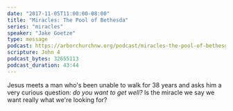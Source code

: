 ```yaml
---
date: "2017-11-05T11:00:00-08:00"
title: "Miracles: The Pool of Bethesda"
series: "miracles"
speaker: "Jake Goetze"
type: message
podcast: https://arborchurchnw.org/podcast/miracles-the-pool-of-bethesda.m4a
scripture: John 4
podcast_bytes: 32655113
podcast_duration: 43:44
---
```


Jesus meets a man who's been unable to walk for 38 years and asks him a very curious question: *do you want to get well?* Is the miracle we say we want really what we're looking for?
